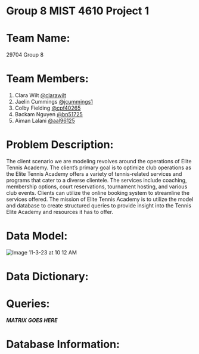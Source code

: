 # Group 8 MIST 4610 Project 1

# Team Name:
29704 Group 8

# Team Members:
1. Clara Wilt [@clarawilt](https://github.com/clarawilt)
2. Jaelin Cummings [@jcummings1](https://github.com/jcummings1)
3. Colby Fielding [@cpf40265](https://github.com/cpf40265)
4. Backam Nguyen [@bn51725](https://github.com/bn51725)
5. Aiman Lalani [@aal96125](https://github.com/aal96125)

# Problem Description:
The client scenario we are modeling revolves around the operations of Elite Tennis Academy. The client’s primary goal is to optimize club operations as the Elite Tennis Academy offers a variety of tennis-related services and programs that cater to a diverse clientele. The services include coaching, membership options, court reservations, tournament hosting, and various club events. Clients can utilize the online booking system to streamline the services offered. The mission of Elite Tennis Academy is to utilize the model and database to create structured queries to provide insight into the Tennis Elite Academy and resources it has to offer.


# Data Model:

![Image 11-3-23 at 10 12 AM](https://github.com/clarawilt/Group8MIST4610Project1/assets/131196224/e15f44d8-3230-4885-8f51-68a078c43341)

# Data Dictionary: 

# Queries: 
***MATRIX GOES HERE***



# Database Information:
